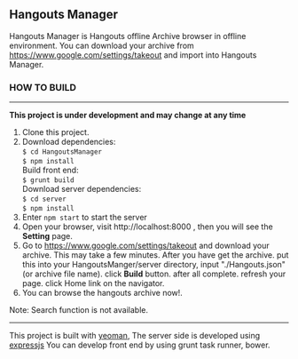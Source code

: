 ## Hangouts Manager ##
Hangouts Manager is Hangouts offline Archive browser in offline environment. You can download your archive from https://www.google.com/settings/takeout and import into Hangouts Manager.

### HOW TO BUILD ###
----------
**This project is under development and may change at any time**

 1. Clone this project.
 2. Download dependencies:<br/>
 `$ cd HangoutsManager`<br/>
 `$ npm install`<br/>
  Build front end:<br/>
 `$ grunt build`<br/>
  Download server dependencies:<br/>
 `$ cd server`<br/>
 `$ npm install`
 3. Enter `npm start` to start the server
 4. Open your browser, visit http://localhost:8000 , then you will see the **Setting** page.
 5. Go to https://www.google.com/settings/takeout and download your archive. This may take a few minutes. After you have get the archive. put this into your HangoutsManger/server directory, input "./Hangouts.json"(or archive file name). click **Build** button. after all complete. refresh your page. click Home link on the navigator.
 6. You can browse the hangouts archive now!. 
 
Note: Search function is not available.

----------
This project is built with [yeoman][1], The server side is developed using [expressjs][2]
You can develop front end by using grunt task runner, bower.

  [1]: http://yeoman.io
  [2]: http://expressjs.com